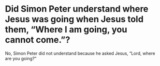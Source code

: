 # Did Simon Peter understand where Jesus was going when Jesus told them, “Where I am going, you cannot come.”?

No, Simon Peter did not understand because he asked Jesus, “Lord, where are you going?”
